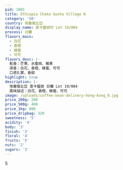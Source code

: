 ```yaml
---
pid: 1001
title: Ethiopia Chaka Gesha Village N
category: 'SO'
country: 埃塞俄比亞
display_name: 查卡藝妓村 Lot 19/004
process: 日曬
flavors_main:
  - 白花
  - 香橙
  - 蜂蜜
  - 可可
flavors_desc: |-
  乾香：芒果、水蜜桃、莓果
  濕香：白花、香橙、蜂蜜、可可
  口感扎實，香甜
highlight: true
description: |-
  埃塞俄比亞 查卡藝妓 日曬 Lot 19/004
  風味描述：白花、香橙、蜂蜜、可可
image: /uploads/coffee-bean-delivery-hong-kong_0.jpg
price_200g: 280
price_500g: 480
price_1kg: 800
price_dripbag: 320
sweetness: '5'
acidity: '4'
body: '3'
finish: '3'
floral: '4'
fruits: '5'
nuts: '2'
sugars: '3'
---
```


5

